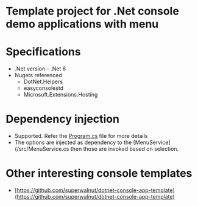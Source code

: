 # Template project for .Net console demo applications with menu

# Specifications

- .Net version - .Net 6
- Nugets referenced
	- DotNet.Helpers
	- easyconsolestd
	- Microsoft.Extensions.Hosting

# Dependency injection

- Supported. Refer the [Program.cs](/src/Program.cs) file for more details
- The options are injected as dependency to the [MenuService](/src/MenuService.cs then those are invoked based on selection. 

# Other interesting console templates

- [https://github.com/superwalnut/dotnet-console-app-template](https://github.com/superwalnut/dotnet-console-app-template)

